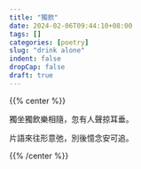 ```yaml
---
title: "獨飲"
date: 2024-02-06T09:44:10+08:00
tags: []
categories: [poetry]
slug: "drink alone"
indent: false
dropCap: false
draft: true
---
```


{{% center %}}

獨坐獨飲樂相隨，忽有人聲掠耳垂。

片語來往形意弛，別後憶念安可追。

{{% /center %}}
